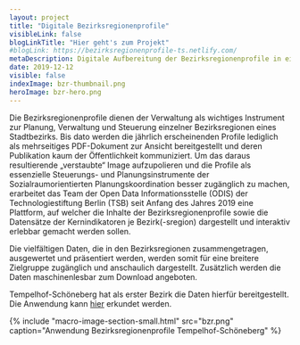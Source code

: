 ```yaml
---
layout: project
title: "Digitale Bezirksregionenprofile"
visibleLink: false
blogLinkTitle: "Hier geht's zum Projekt"
#blogLink: https://bezirksregionenprofile-ts.netlify.com/
metaDescription: Digitale Aufbereitung der Bezirksregionenprofile in einer Webanwendung.
date: 2019-12-12
visible: false
indexImage: bzr-thumbnail.png
heroImage: bzr-hero.png
---
```


Die Bezirksregionenprofile dienen der Verwaltung als wichtiges Instrument zur Planung, Verwaltung und Steuerung einzelner Bezirksregionen eines Stadtbezirks. Bis dato werden die jährlich erscheinenden Profile lediglich als mehrseitiges PDF-Dokument zur Ansicht bereitgestellt und deren Publikation kaum der Öffentlichkeit kommuniziert. Um das daraus resultierende „verstaubte“ Image aufzupolieren und die Profile als essenzielle Steuerungs- und Planungsinstrumente der Sozialraumorientierten Planungskoordination besser zugänglich zu machen, erarbeitet das Team der Open Data Informationsstelle (ODIS) der Technologiestiftung Berlin (TSB) seit Anfang des Jahres 2019 eine Plattform, auf welcher die Inhalte der Bezirksregionenprofile sowie die Datensätze der Kernindikatoren je Bezirk(-sregion) dargestellt und interaktiv erlebbar gemacht werden sollen.

Die vielfältigen Daten, die in den Bezirksregionen zusammengetragen, ausgewertet und präsentiert werden, werden somit für eine breitere Zielgruppe zugänglich und anschaulich dargestellt. Zusätzlich werden die Daten maschinenlesbar zum Download angeboten.

Tempelhof-Schöneberg hat als erster Bezirk die Daten hierfür bereitgestellt. Die Anwendung kann [hier](xxx.de) erkundet werden.

{% include "macro-image-section-small.html" src="bzr.png" caption="Anwendung Bezirksregionenprofile Tempelhof-Schöneberg" %}
